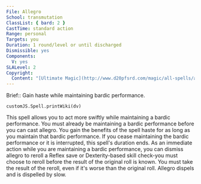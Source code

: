 ```yaml
---
File: Allegro
School: transmutation
ClassList: { bard: 2 }
CastTime: standard action
Range: personal
Targets: you
Duration: 1 round/level or until discharged
Dismissible: yes
Components:
  V: yes
SLALevel: 2
Copyright:
  Content: "[Ultimate Magic](http://www.d20pfsrd.com/magic/all-spells/a/allegro)"
---
```

Brief:: Gain haste while maintaining bardic performance.

```dataviewjs
customJS.Spell.printWiki(dv)
```

This spell allows you to act more swiftly while maintaining a bardic performance. You must already be maintaining a bardic performance before you can cast allegro. You gain the benefits of the spell haste for as long as you maintain that bardic performance. If you cease maintaining the bardic performance or it is interrupted, this spell's duration ends. As an immediate action while you are maintaining a bardic performance, you can dismiss allegro to reroll a Reflex save or Dexterity-based skill check-you must choose to reroll before the result of the original roll is known. You must take the result of the reroll, even if it's worse than the original roll. Allegro dispels and is dispelled by slow.
